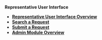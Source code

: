 
<strong>Representative User Interface<strong>
<ul>
<li><a href="/articles/DPM/03_Representative_User_Interface/01_Representantive_User_Interface_Overview.md">Representative User Interface Overview</a></li>
<li><a href="/articles/DPM/03_Representative_User_Interface/02_Representantive_User_Interface_Search.md">Search a Request</li>
<li><a href="/articles/DPM/03_Representative_User_Interface/03_Representantive_User_Interface_Submit.md">Submit a Request</li>
  
  <li><a href="/articles/DPM/02_Admin_Module/01_Admin_Module_Overview.md">Admin Module Overview</a></li>

</ul>
